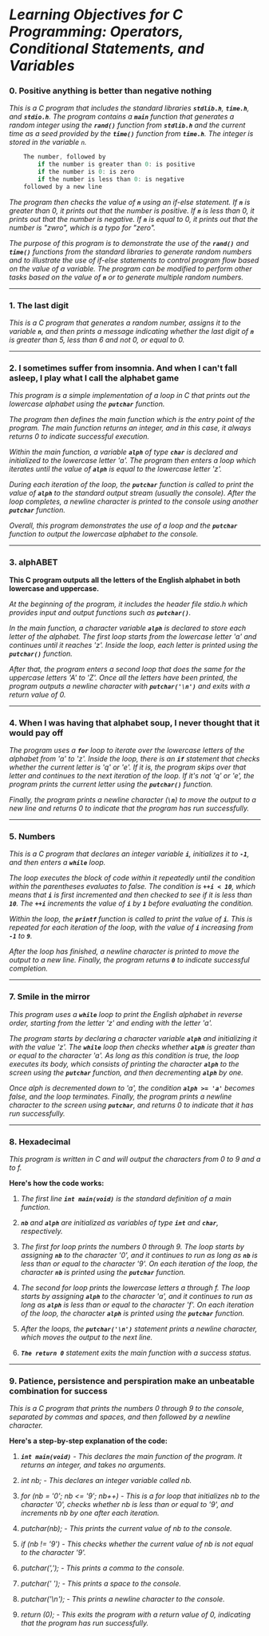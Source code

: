 # ***Learning Objectives for C Programming: Operators, Conditional Statements, and Variables***



### 0. Positive anything is better than negative nothing

*This is a C program that includes the standard libraries **`stdlib.h`**, **`time.h`**, and **`stdio.h`**. The program contains a **`main`** function that generates a random integer using the **`rand()`** function from **`stdlib.h`** and the current time as a seed provided by the **`time()`** function from **`time.h`**. The integer is stored in the variable `n`.*

```c
    The number, followed by
        if the number is greater than 0: is positive
        if the number is 0: is zero
        if the number is less than 0: is negative
    followed by a new line
```

*The program then checks the value of **`n`** using an if-else statement. If **`n`** is greater than 0, it prints out that the number is positive. If **`n`** is less than 0, it prints out that the number is negative. If **`n`** is equal to 0, it prints out that the number is "zwro", which is a typo for "zero".*

*The purpose of this program is to demonstrate the use of the **`rand()`** and **`time()`** functions from the standard libraries to generate random numbers and to illustrate the use of if-else statements to control program flow based on the value of a variable. The program can be modified to perform other tasks based on the value of **`n`** or to generate multiple random numbers.*

_______________________________________


### 1. The last digit

*This is a C program that generates a random number, assigns it to the variable **`n`**, and then prints a message indicating whether the last digit of **`n`** is greater than 5, less than 6 and not 0, or equal to 0.*

________________________________________


### 2. I sometimes suffer from insomnia. And when I can't fall asleep, I play what I call the alphabet game

*This program is a simple implementation of a loop in C that prints out the lowercase alphabet using the **`putchar`** function.*

*The program then defines the main function which is the entry point of the program. The main function returns an integer, and in this case, it always returns 0 to indicate successful execution.*

*Within the main function, a variable **`alph`** of type **`char`** is declared and initialized to the lowercase letter 'a'. The program then enters a loop which iterates until the value of **`alph`** is equal to the lowercase letter 'z'.*

*During each iteration of the loop, the **`putchar`** function is called to print the value of **`alph`** to the standard output stream (usually the console). After the loop completes, a newline character is printed to the console using another **`putchar`** function.*

*Overall, this program demonstrates the use of a loop and the **`putchar`** function to output the lowercase alphabet to the console.*

_______________________________________________


### 3. alphABET

**This C program outputs all the letters of the English alphabet in both lowercase and uppercase.**

*At the beginning of the program, it includes the header file stdio.h which provides input and output functions such as **`putchar()`**.*

*In the main function, a character variable **`alph`** is declared to store each letter of the alphabet. The first loop starts from the lowercase letter 'a' and continues until it reaches 'z'. Inside the loop, each letter is printed using the **`putchar()`** function.*

*After that, the program enters a second loop that does the same for the uppercase letters 'A' to 'Z'. Once all the letters have been printed, the program outputs a newline character with **`putchar('\n')`** and exits with a return value of 0.*

________________________________________________


### 4. When I was having that alphabet soup, I never thought that it would pay off

*The program uses a **`for`** loop to iterate over the lowercase letters of the alphabet from 'a' to 'z'. Inside the loop, there is an **`if`** statement that checks whether the current letter is 'q' or 'e'. If it is, the program skips over that letter and continues to the next iteration of the loop. If it's not 'q' or 'e', the program prints the current letter using the **`putchar()`** function.*

*Finally, the program prints a newline character (**`\n`**) to move the output to a new line and returns 0 to indicate that the program has run successfully.*

_______________________________________________


### 5. Numbers

*This is a C program that declares an integer variable **`i`**, initializes it to **`-1`**, and then enters a **`while`** loop.*

*The loop executes the block of code within it repeatedly until the condition within the parentheses evaluates to false. The condition is **`++i < 10`**, which means that **`i`** is first incremented and then checked to see if it is less than **`10`**. The **`++i`** increments the value of **`i`** by **`1`** before evaluating the condition.*

*Within the loop, the **`printf`** function is called to print the value of **`i`**. This is repeated for each iteration of the loop, with the value of **`i`** increasing from **`-1`** to **`9`**.*

*After the loop has finished, a newline character is printed to move the output to a new line. Finally, the program returns **`0`** to indicate successful completion.*

________________________________________________________


### 7. Smile in the mirror

*This program uses a **`while`** loop to print the English alphabet in reverse order, starting from the letter 'z' and ending with the letter 'a'.*

*The program starts by declaring a character variable **`alph`** and initializing it with the value 'z'. The **`while`** loop then checks whether **`alph`** is greater than or equal to the character 'a'. As long as this condition is true, the loop executes its body, which consists of printing the character **`alph`** to the screen using the **`putchar`** function, and then decrementing **`alph`** by one.*

*Once alph is decremented down to 'a', the condition **`alph >= 'a'`** becomes false, and the loop terminates. Finally, the program prints a newline character to the screen using **`putchar`**, and returns 0 to indicate that it has run successfully.*

______________________________________________________

### 8. Hexadecimal

*This program is written in C and will output the characters from 0 to 9 and a to f.*

**Here's how the code works:**

1. *The first line **`int main(void)`** is the standard definition of a main function.*

2. ***`nb`** and **`alph`** are initialized as variables of type **`int`** and **`char`**, respectively.*

3. *The first for loop prints the numbers 0 through 9. The loop starts by assigning **`nb`** to the character '0', and it continues to run as long as **`nb`** is less than or equal to the character '9'. On each iteration of the loop, the character **`nb`** is printed using the **`putchar`** function.*

4. *The second for loop prints the lowercase letters a through f. The loop starts by assigning **`alph`** to the character 'a', and it continues to run as long as **`alph`** is less than or equal to the character 'f'. On each iteration of the loop, the character **`alph`** is printed using the **`putchar`** function.*

5. *After the loops, the **`putchar('\n')`** statement prints a newline character, which moves the output to the next line.*

6. ***`The return 0`** statement exits the main function with a success status.*

_________________________________________________________________


### 9. Patience, persistence and perspiration make an unbeatable combination for success

*This is a C program that prints the numbers 0 through 9 to the console, separated by commas and spaces, and then followed by a newline character.*

**Here's a step-by-step explanation of the code:**

1. ***`int main(void)`** - This declares the main function of the program. It returns an integer, and takes no arguments.*

2. *int nb; - This declares an integer variable called nb.*

3. *for (nb = '0'; nb <= '9'; nb++) - This is a for loop that initializes nb to the character '0', checks whether nb is less than or equal to '9', and increments nb by one after each iteration.*

4. *putchar(nb); - This prints the current value of nb to the console.*

5. *if (nb != '9') - This checks whether the current value of nb is not equal to the character '9'.*

6. *putchar(','); - This prints a comma to the console.*

7. *putchar(' '); - This prints a space to the console.*

8. *putchar('\n'); - This prints a newline character to the console.*

9. *return (0); - This exits the program with a return value of 0, indicating that the program has run successfully.*
